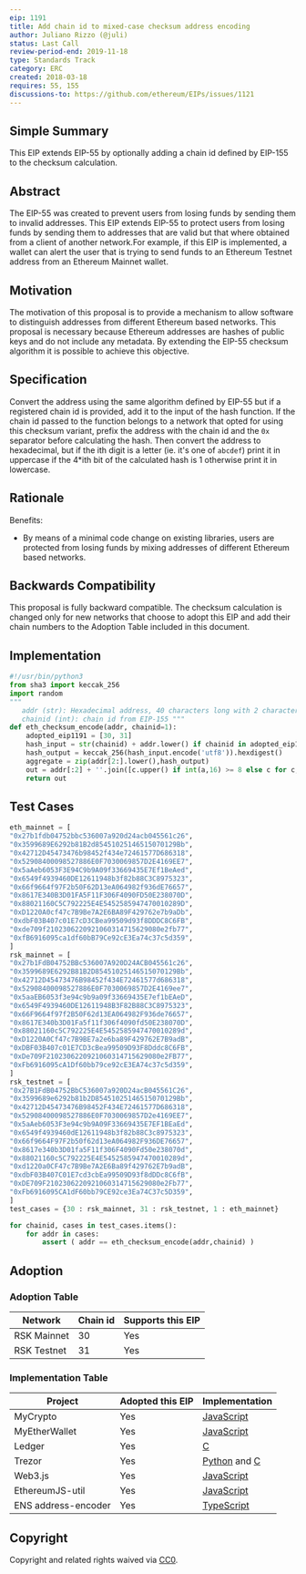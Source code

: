 ```yaml
---
eip: 1191 
title: Add chain id to mixed-case checksum address encoding 
author: Juliano Rizzo (@juli)
status: Last Call
review-period-end: 2019-11-18
type: Standards Track
category: ERC
created: 2018-03-18
requires: 55, 155
discussions-to: https://github.com/ethereum/EIPs/issues/1121
---
```


## Simple Summary
This EIP extends EIP-55 by optionally adding a chain id defined by EIP-155 to the checksum calculation.

## Abstract
The EIP-55 was created to prevent users from losing funds by sending them to invalid addresses. This EIP extends EIP-55 to protect users from losing funds by sending them to addresses that are valid but that where obtained from a client of another network.For example, if this EIP is implemented, a wallet can alert the user that is trying to send funds to an Ethereum Testnet address from an Ethereum Mainnet wallet.  

## Motivation
The motivation of this proposal is to provide a mechanism to allow software to distinguish addresses from different Ethereum based networks. This proposal is necessary because Ethereum addresses are hashes of public keys and do not include any metadata. By extending the EIP-55 checksum algorithm it is possible to achieve this objective.

## Specification
Convert the address using the same algorithm defined by EIP-55 but if a registered chain id is provided, add it to the input of the hash function. If the chain id passed to the function belongs to a network that opted for using this checksum variant, prefix the address with the chain id and the `0x` separator before calculating the hash. Then convert the address to hexadecimal, but if the ith digit is a letter (ie. it's one of `abcdef`) print it in uppercase if the 4*ith bit of the calculated hash is 1 otherwise print it in lowercase.

## Rationale 
 Benefits:
 - By means of a minimal code change on existing libraries, users are protected from losing funds by mixing addresses of different Ethereum based networks.
## Backwards Compatibility
This proposal is fully backward compatible. The checksum calculation is changed only for new networks that choose to adopt this EIP and add their chain numbers to the Adoption Table included in this document.

## Implementation
```python
#!/usr/bin/python3
from sha3 import keccak_256
import random
"""
   addr (str): Hexadecimal address, 40 characters long with 2 characters prefix
   chainid (int): chain id from EIP-155 """
def eth_checksum_encode(addr, chainid=1):
    adopted_eip1191 = [30, 31]
    hash_input = str(chainid) + addr.lower() if chainid in adopted_eip1191 else addr[2:].lower()
    hash_output = keccak_256(hash_input.encode('utf8')).hexdigest()
    aggregate = zip(addr[2:].lower(),hash_output)
    out = addr[:2] + ''.join([c.upper() if int(a,16) >= 8 else c for c,a in aggregate])
    return out
```
## Test Cases
```python
eth_mainnet = [
"0x27b1fdb04752bbc536007a920d24acb045561c26",
"0x3599689E6292b81B2d85451025146515070129Bb",
"0x42712D45473476b98452f434e72461577D686318",
"0x52908400098527886E0F7030069857D2E4169EE7",
"0x5aAeb6053F3E94C9b9A09f33669435E7Ef1BeAed",
"0x6549f4939460DE12611948b3f82b88C3C8975323",
"0x66f9664f97F2b50F62D13eA064982f936dE76657",
"0x8617E340B3D01FA5F11F306F4090FD50E238070D",
"0x88021160C5C792225E4E5452585947470010289D",
"0xD1220A0cf47c7B9Be7A2E6BA89F429762e7b9aDb",
"0xdbF03B407c01E7cD3CBea99509d93f8DDDC8C6FB",
"0xde709f2102306220921060314715629080e2fb77",
"0xfB6916095ca1df60bB79Ce92cE3Ea74c37c5d359",
]
rsk_mainnet = [
"0x27b1FdB04752BBc536007A920D24ACB045561c26",
"0x3599689E6292B81B2D85451025146515070129Bb",
"0x42712D45473476B98452f434E72461577d686318",
"0x52908400098527886E0F7030069857D2E4169ee7",
"0x5aaEB6053f3e94c9b9a09f33669435E7ef1bEAeD",
"0x6549F4939460DE12611948B3F82B88C3C8975323",
"0x66F9664f97f2B50F62d13EA064982F936de76657",
"0x8617E340b3D01Fa5f11f306f4090fd50E238070D",
"0x88021160c5C792225E4E5452585947470010289d",
"0xD1220A0Cf47c7B9BE7a2e6ba89F429762E7B9adB",
"0xDBF03B407c01E7CD3cBea99509D93F8Dddc8C6FB",
"0xDe709F2102306220921060314715629080e2FB77",
"0xFb6916095cA1Df60bb79ce92cE3EA74c37c5d359",
]
rsk_testnet = [
"0x27B1FdB04752BbC536007a920D24acB045561C26",
"0x3599689e6292b81b2D85451025146515070129Bb",
"0x42712D45473476B98452F434E72461577D686318",
"0x52908400098527886E0F7030069857D2e4169EE7",
"0x5aAeb6053F3e94c9b9A09F33669435E7EF1BEaEd",
"0x6549f4939460dE12611948b3f82b88C3c8975323",
"0x66f9664F97F2b50f62d13eA064982F936DE76657",
"0x8617e340b3D01fa5F11f306F4090Fd50e238070d",
"0x88021160c5C792225E4E5452585947470010289d",
"0xd1220a0CF47c7B9Be7A2E6Ba89f429762E7b9adB",
"0xdbF03B407C01E7cd3cbEa99509D93f8dDDc8C6fB",
"0xDE709F2102306220921060314715629080e2Fb77",
"0xFb6916095CA1dF60bb79CE92ce3Ea74C37c5D359",
]
test_cases = {30 : rsk_mainnet, 31 : rsk_testnet, 1 : eth_mainnet}

for chainid, cases in test_cases.items():
    for addr in cases:
        assert ( addr == eth_checksum_encode(addr,chainid) )
```
## Adoption
### Adoption  Table

| Network      | Chain id | Supports this EIP |
|-|-|-|
| RSK Mainnet  | 30       | Yes               |
| RSK Testnet  | 31       | Yes               |

### Implementation Table

| Project         | Adopted this EIP | Implementation |
|-|-|-|
| MyCrypto       | Yes              | [JavaScript](https://github.com/MyCryptoHQ/MyCrypto/blob/develop/common/utils/formatters.ts#L126) |
| MyEtherWallet  | Yes              | [JavaScript](https://github.com/MyEtherWallet/MyEtherWallet/blob/73c4a24f8f67c655749ac990c5b62efd92a2b11a/src/helpers/addressUtils.js#L22) |
| Ledger         | Yes              | [C](https://github.com/LedgerHQ/ledger-app-eth/blob/master/src_common/ethUtils.c#L203) |
| Trezor         | Yes              | [Python](https://github.com/trezor/trezor-core/blob/270bf732121d004a4cd1ab129adaccf7346ff1db/src/apps/ethereum/get_address.py#L32) and [C](https://github.com/trezor/trezor-crypto/blob/4153e662b60a0d83c1be15150f18483a37e9092c/address.c#L62) |
| Web3.js           | Yes              | [JavaScript](https://github.com/ethereum/web3.js/blob/aaf26c8806bc9fb60cf6dcb6658104963c6c7fc7/packages/web3-utils/src/Utils.js#L140) |
| EthereumJS-util   | Yes              | [JavaScript](https://github.com/ethereumjs/ethereumjs-util/pull/204/commits/cdf0b3c996b05ac5b1f758f17ea9f9ed1847c1eb) |
| ENS address-encoder | Yes | [TypeScript](https://github.com/ensdomains/address-encoder/commit/5bf53b13fa014646ea28c9e5f937361dc9b40590) |

## Copyright

Copyright and related rights waived via [CC0](https://creativecommons.org/publicdomain/zero/1.0/).

